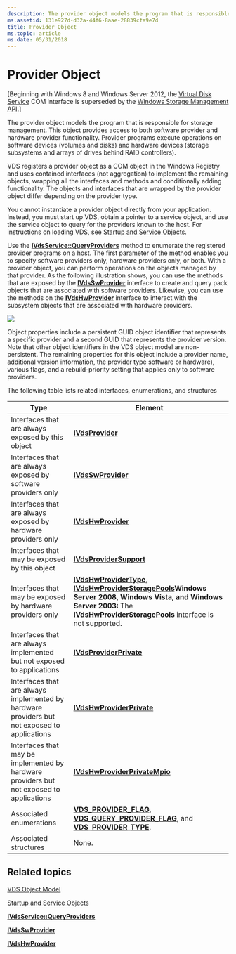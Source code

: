 ```yaml
---
description: The provider object models the program that is responsible for storage management.
ms.assetid: 131e927d-d32a-44f6-8aae-28839cfa9e7d
title: Provider Object
ms.topic: article
ms.date: 05/31/2018
---
```


# Provider Object

\[Beginning with Windows 8 and Windows Server 2012, the [Virtual Disk Service](virtual-disk-service-portal.md) COM interface is superseded by the [Windows Storage Management API](/previous-versions/windows/desktop/stormgmt/windows-storage-management-api-portal).\]

The provider object models the program that is responsible for storage management. This object provides access to both software provider and hardware provider functionality. Provider programs execute operations on software devices (volumes and disks) and hardware devices (storage subsystems and arrays of drives behind RAID controllers).

VDS registers a provider object as a COM object in the Windows Registry and uses contained interfaces (not aggregation) to implement the remaining objects, wrapping all the interfaces and methods and conditionally adding functionality. The objects and interfaces that are wrapped by the provider object differ depending on the provider type.

You cannot instantiate a provider object directly from your application. Instead, you must start up VDS, obtain a pointer to a service object, and use the service object to query for the providers known to the host. For instructions on loading VDS, see [Startup and Service Objects](startup-and-service-objects.md).

Use the [**IVdsService::QueryProviders**](/windows/desktop/api/Vds/nf-vds-ivdsservice-queryproviders) method to enumerate the registered provider programs on a host. The first parameter of the method enables you to specify software providers only, hardware providers only, or both. With a provider object, you can perform operations on the objects managed by that provider. As the following illustration shows, you can use the methods that are exposed by the [**IVdsSwProvider**](/windows/desktop/api/Vds/nn-vds-ivdsswprovider) interface to create and query pack objects that are associated with software providers. Likewise, you can use the methods on the [**IVdsHwProvider**](/windows/desktop/api/Vds/nn-vds-ivdshwprovider) interface to interact with the subsystem objects that are associated with hardware providers.

![](images/vdsproviderobject.png)

Object properties include a persistent GUID object identifier that represents a specific provider and a second GUID that represents the provider version. Note that other object identifiers in the VDS object model are non-persistent. The remaining properties for this object include a provider name, additional version information, the provider type software or hardware), various flags, and a rebuild-priority setting that applies only to software providers.

The following table lists related interfaces, enumerations, and structures 

| Type                                                                                         | Element                                                                                                                                                                                                                                                                                        |
|----------------------------------------------------------------------------------------------|------------------------------------------------------------------------------------------------------------------------------------------------------------------------------------------------------------------------------------------------------------------------------------------------|
| Interfaces that are always exposed by this object                                            | [**IVdsProvider**](/windows/desktop/api/Vds/nn-vds-ivdsprovider)                                                                                                                                                                                                                                                           |
| Interfaces that are always exposed by software providers only                                | [**IVdsSwProvider**](/windows/desktop/api/Vds/nn-vds-ivdsswprovider)                                                                                                                                                                                                                                                       |
| Interfaces that are always exposed by hardware providers only                                | [**IVdsHwProvider**](/windows/desktop/api/Vds/nn-vds-ivdshwprovider)                                                                                                                                                                                                                                                       |
| Interfaces that may be exposed by this object                                                | [**IVdsProviderSupport**](/windows/desktop/api/Vds/nn-vds-ivdsprovidersupport)                                                                                                                                                                                                                                             |
| Interfaces that may be exposed by hardware providers only                                    | [**IVdsHwProviderType**](/windows/desktop/api/Vds/nn-vds-ivdshwprovidertype), [**IVdsHwProviderStoragePools**](/windows/desktop/api/Vds/nn-vds-ivdshwproviderstoragepools)**Windows Server 2008, Windows Vista, and Windows Server 2003:** The [**IVdsHwProviderStoragePools**](/windows/desktop/api/Vds/nn-vds-ivdshwproviderstoragepools) interface is not supported.<br/> |
| Interfaces that are always implemented but not exposed to applications                       | [**IVdsProviderPrivate**](/windows/desktop/api/VdsHwPrv/nn-vdshwprv-ivdsproviderprivate)                                                                                                                                                                                                                                             |
| Interfaces that are always implemented by hardware providers but not exposed to applications | [**IVdsHwProviderPrivate**](/windows/desktop/api/VdsHwPrv/nn-vdshwprv-ivdshwproviderprivate)                                                                                                                                                                                                                                         |
| Interfaces that may be implemented by hardware providers but not exposed to applications     | [**IVdsHwProviderPrivateMpio**](/windows/desktop/api/VdsHwPrv/nn-vdshwprv-ivdshwproviderprivatempio)                                                                                                                                                                                                                                 |
| Associated enumerations                                                                      | [**VDS\_PROVIDER\_FLAG**](/windows/desktop/api/Vds/ne-vds-vds_provider_flag), [**VDS\_QUERY\_PROVIDER\_FLAG**](/windows/desktop/api/Vds/ne-vds-vds_query_provider_flag), and [**VDS\_PROVIDER\_TYPE**](/windows/desktop/api/Vds/ne-vds-vds_provider_type).                                                                                                                         |
| Associated structures                                                                        | None.                                                                                                                                                                                                                                                                                          |



 

## Related topics

<dl> <dt>

[VDS Object Model](vds-object-model.md)
</dt> <dt>

[Startup and Service Objects](startup-and-service-objects.md)
</dt> <dt>

[**IVdsService::QueryProviders**](/windows/desktop/api/Vds/nf-vds-ivdsservice-queryproviders)
</dt> <dt>

[**IVdsSwProvider**](/windows/desktop/api/Vds/nn-vds-ivdsswprovider)
</dt> <dt>

[**IVdsHwProvider**](/windows/desktop/api/Vds/nn-vds-ivdshwprovider)
</dt> </dl>

 


